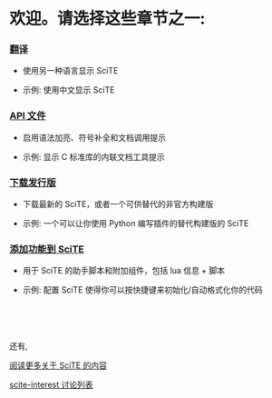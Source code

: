 
# 欢迎。请选择这些章节之一:

### [翻译](./files/translations.md)

* 使用另一种语言显示 SciTE

* 示例: 使用中文显示 SciTE

### [API 文件](./files/api_files.md)

* 启用语法加亮、符号补全和文档调用提示

* 示例: 显示 C 标准库的内联文档工具提示

### [下载发行版](./files/releases.md)

* 下载最新的 SciTE，或者一个可供替代的非官方构建版

* 示例: 一个可以让你使用 Python 编写插件的替代构建版的 SciTE

### [添加功能到 SciTE](./files/helpers.md)

* 用于 SciTE 的助手脚本和附加组件，包括 lua 信息 + 脚本

* 示例: 配置 SciTE 使得你可以按快捷键来初始化/自动格式化你的代码

<br /><br /><br />

还有,

[阅读更多关于 SciTE 的内容](http://www.scintilla.org/SciTE.html)

[scite-interest 讨论列表](http://groups.google.com/group/scite-interest)
